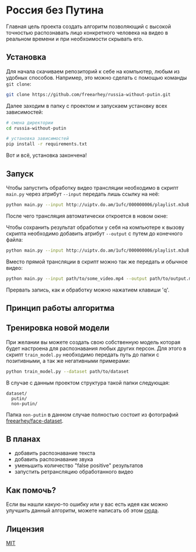 # Россия без Путина

<!-- illustration.png -->

Главная цель проекта создать алгоритм позволяющий с высокой точностью распознавать лицо конкретного человека на видео в реальном времени и при необхоимости скрывать его.

## Установка

Для начала скачиваем репозиторий к себе на компьютер, любым из удобных способов. Например, это можно сделать с помощью команды `git clone`:

```sh
git clone https://github.com/freearhey/russia-without-putin.git
```

Далее заходим в папку с проектом и запускаем установку всех зависимостей:

```sh
# смена директории
cd russia-without-putin

# установка зависимостей
pip install -r requirements.txt
```

Вот и всё, установка закончена!

## Запуск

Чтобы запустить обработку видео трансляции необходимо в скрипт `main.py` через атрибут `--input`  передать лишь ссылку на неё:

```sh
python main.py --input http://uiptv.do.am/1ufc/000000006/playlist.m3u8
```

После чего трансляция автоматически откроется в новом окне:

<!-- screenshot1.png -->

Чтобы сохранить результат обработки у себя на компьютере к вызову скрипта необходимо добавить атрибут `--output` с путем до конечного файла:

```sh
python main.py --input http://uiptv.do.am/1ufc/000000006/playlist.m3u8 --output path/to/output.mp4
```

Вместо прямой трансляции в скрипт можно так же передать и обычное видео:

```sh
python main.py --input path/to/some_video.mp4 --output path/to/output.mp4
```

Прервать запись, как и обработку можно нажатием клавиши 'q'.

## Принцип работы алгоритма

<!-- TODO -->

## Тренировка новой модели

При желании вы можете создать свою собственную модель которая будет настроена для распознавания любых других персон. Для этого в скрипт `train_model.py` необходимо передать путь до папки с позитивными, а так же негативными примерами:

```sh
python train_model.py --dataset path/to/dataset
```

В случае с данным проектом структура такой папки следующая:

```
dataset/
  putin/
  non-putin/
```

Папка `non-putin` в данном случае полностью состоит из фотографий [freearhey/face-dataset](https://github.com/freearhey/face-dataset).

## В планах

- добавить распознавание текста
- добавить распознавание звука
- уменьшить количество "false positive" результатов
- запустить ретрансляцию обработанного видео

## Как помочь?

Если вы нашли какую-то ошибку или у вас есть идея как можно улучшить данный алгоритм, можете написать об этом [сюда](https://github.com/freearhey/russia-without-putin/issues).

## Лицензия

[MIT](LICENSE)